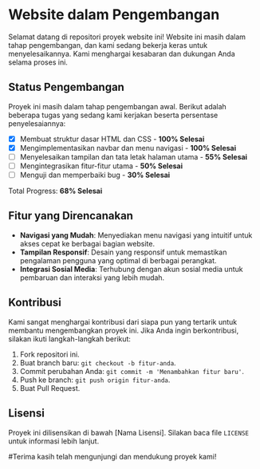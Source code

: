 # Website dalam Pengembangan

Selamat datang di repositori proyek website ini! Website ini masih dalam tahap pengembangan, dan kami sedang bekerja keras untuk menyelesaikannya. Kami menghargai kesabaran dan dukungan Anda selama proses ini.

## Status Pengembangan

Proyek ini masih dalam tahap pengembangan awal. Berikut adalah beberapa tugas yang sedang kami kerjakan beserta persentase penyelesaiannya:

- [x] Membuat struktur dasar HTML dan CSS - **100% Selesai**
- [x] Mengimplementasikan navbar dan menu navigasi - **100% Selesai**
- [ ] Menyelesaikan tampilan dan tata letak halaman utama - **55% Selesai**
- [ ] Mengintegrasikan fitur-fitur utama - **50% Selesai**
- [ ] Menguji dan memperbaiki bug - **30% Selesai**

Total Progress: **68% Selesai**

## Fitur yang Direncanakan

- **Navigasi yang Mudah**: Menyediakan menu navigasi yang intuitif untuk akses cepat ke berbagai bagian website.
- **Tampilan Responsif**: Desain yang responsif untuk memastikan pengalaman pengguna yang optimal di berbagai perangkat.
- **Integrasi Sosial Media**: Terhubung dengan akun sosial media untuk pembaruan dan interaksi yang lebih mudah.

## Kontribusi

Kami sangat menghargai kontribusi dari siapa pun yang tertarik untuk membantu mengembangkan proyek ini. Jika Anda ingin berkontribusi, silakan ikuti langkah-langkah berikut:

1. Fork repositori ini.
2. Buat branch baru: `git checkout -b fitur-anda`.
3. Commit perubahan Anda: `git commit -m 'Menambahkan fitur baru'`.
4. Push ke branch: `git push origin fitur-anda`.
5. Buat Pull Request.

## Lisensi

Proyek ini dilisensikan di bawah [Nama Lisensi]. Silakan baca file `LICENSE` untuk informasi lebih lanjut.

#Terima kasih telah mengunjungi dan mendukung proyek kami!

